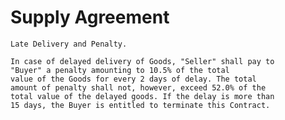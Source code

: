 Supply Agreement
====

``` <clause src="ap://minilatedeliveryandpenalty-payment@0.4.0#fb960d02f929b32b0ea4488cbd8b3b145a95ebcd7567665bf09853c3e3a5be1d" clauseid="db208494-ef61-44b9-96c6-81a9c8bbea03" clauseid="1"/>
Late Delivery and Penalty.

In case of delayed delivery of Goods, "Seller" shall pay to
"Buyer" a penalty amounting to 10.5% of the total
value of the Goods for every 2 days of delay. The total
amount of penalty shall not, however, exceed 52.0% of the
total value of the delayed goods. If the delay is more than
15 days, the Buyer is entitled to terminate this Contract.
```
